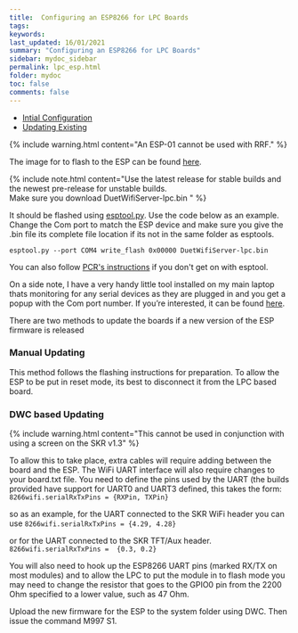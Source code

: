```yaml
---
title:  Configuring an ESP8266 for LPC Boards
tags: 
keywords: 
last_updated: 16/01/2021
summary: "Configuring an ESP8266 for LPC Boards"
sidebar: mydoc_sidebar
permalink: lpc_esp.html
folder: mydoc
toc: false
comments: false
---
```



<ul id="profileTabs" class="nav nav-tabs">
    <li class="active"><a class="noCrossRef" href="#preparing" data-toggle="tab">Intial Configuration</a></li>
    <li><a class="noCrossRef" href="#updating" data-toggle="tab">Updating Existing</a></li>
</ul>
  <div class="tab-content">
<div role="tabpanel" class="tab-pane active" id="preparing" markdown="1">

{% include warning.html content="An ESP-01 cannot be used with RRF." %}  

The image for to flash to the ESP can be found [here](https://github.com/gloomyandy/DuetWiFiSocketServer/releases).  

{% include note.html content="Use the latest release for stable builds and the newest pre-release for unstable builds.  </br>
Make sure you download DuetWifiServer-lpc.bin  " %} 

It should be flashed using [esptool.py](https://github.com/espressif/esptool). Use the code below as an example. Change the Com port to match the ESP device and make sure you give the .bin file its complete file location if its not in the same folder as esptools.

`esptool.py --port COM4 write_flash 0x00000 DuetWifiServer-lpc.bin`

You can also follow [PCR's instructions](https://rosspeter.org/flashing-the-webserver-on-my-rff-skr-adapterboard) if you don't get on with esptool.

On a side note, I have a very handy little tool installed on my main laptop thats monitoring for any serial devices as they are plugged in and you get a popup with the Com port number. If you’re interested, it can be found [here](https://helmpcb.com/software/serial-port-monitor).

</div>

<div role="tabpanel" class="tab-pane" id="updating" markdown="1">

There are two methods to update the boards if a new version of the ESP firmware is released

### Manual Updating

This method follows the flashing instructions for preparation. To allow the ESP to be put in reset mode, its best to disconnect it from the LPC based board.

### DWC based Updating

{% include warning.html content="This cannot be used in conjunction with using a screen on the SKR v1.3" %} 

To allow this to take place, extra cables will require adding between the board and the ESP. 
The WiFi UART interface will also require changes to your board.txt file. You need to define the pins used by the UART (the builds provided have support for UART0 and UART3 defined, this takes the form:
`8266wifi.serialRxTxPins = {RXPin, TXPin}`

so as an example, for the UART connected to the SKR WiFi header you can use
`8266wifi.serialRxTxPins = {4.29, 4.28}`

or for the UART connected to the SKR TFT/Aux header.
`8266wifi.serialRxTxPins =  {0.3, 0.2}`

You will also need to hook up the ESP8266 UART pins (marked RX/TX on most modules) and to allow the LPC to put the module in to flash mode you may need to change the resistor that goes to the GPIO0 pin from the 2200 Ohm specified to a lower value, such as 47 Ohm.  

Upload the new firmware for the ESP to the system folder using DWC. Then issue the command M997 S1.

</div>

</div>
